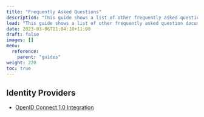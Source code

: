 ```yaml
---
title: "Frequently Asked Questions"
description: "This guide shows a list of other frequently asked question documents as well as some general ones"
lead: "This guide shows a list of other frequently asked question documents as well as some general ones."
date: 2023-03-06T11:04:10+11:00
draft: false
images: []
menu:
  reference:
    parent: "guides"
weight: 220
toc: true
---
```


## Identity Providers

- [OpenID Connect 1.0 Integration](../../integration/openid-connect/specific-information.md#frequently-asked-questions)
